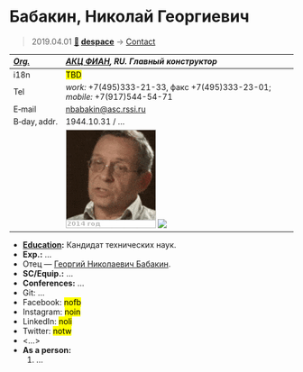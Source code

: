 # Бабакин, Николай Георгиевич
> 2019.04.01 **[🚀](../index/index.md) [despace](index.md)** → [Contact](contact.md)

|*[Org.](contact.md)*|*[АКЦ ФИАН](zz_asc_fian.md), RU. Главный конструктор*|
|:--|:--|
|i18n| <mark>TBD</mark> |
|Tel| *work:* +7(495)333-21-33, факс +7(495)333-23-01; *mobile:* +7(917)544-54-71 |
|E‑mail| <nbabakin@asc.rssi.ru> |
|B‑day, addr.| 1944.10.31 / … |
|| [![](f/contact/b/babakin_002_animated.gif)](f/contact/b/babakin_002_photo.jpg) [![](f/contact/b/babakin_002_sign_thumb.jpg)](f/contact/b/babakin_002_sign.png) |

   - **[Education](edu.md):** Кандидат технических наук.
   - **Exp.:** …
   -  Отец — [Георгий Николаевич Бабакин](zz_babakin1.md).
   - **SC/Equip.:** …
   - **Conferences:** …
   - Git: …
   - Facebook: <mark>nofb</mark>
   - Instagram: <mark>noin</mark>
   - LinkedIn: <mark>noli</mark>
   - Twitter: <mark>notw</mark>
   - <…>
   - **As a person:**
      1. …
